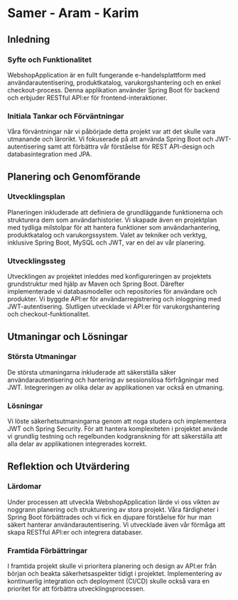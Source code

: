# Samer - Aram - Karim

## Inledning

### Syfte och Funktionalitet

WebshopApplication är en fullt fungerande e-handelsplattform med användarautentisering, 
produktkatalog, varukorgshantering och en enkel checkout-process. Denna applikation använder 
Spring Boot för backend och erbjuder RESTful API:er för frontend-interaktioner.

### Initiala Tankar och Förväntningar

Våra förväntningar när vi påbörjade detta projekt var att det skulle vara utmanande och lärorikt. 
Vi fokuserade på att använda Spring Boot och JWT-autentisering samt att förbättra vår förståelse för REST API-design och 
databasintegration med JPA.

## Planering och Genomförande

### Utvecklingsplan

Planeringen inkluderade att definiera de grundläggande funktionerna och strukturera dem som användarhistorier. 
Vi skapade även en projektplan med tydliga milstolpar för att hantera funktioner som användarhantering, 
produktkatalog och varukorgssystem. Valet av tekniker och verktyg, inklusive Spring Boot, MySQL och JWT, 
var en del av vår planering.

### Utvecklingssteg

Utvecklingen av projektet inleddes med konfigureringen av projektets grundstruktur med hjälp av Maven och Spring Boot. 
Därefter implementerade vi databasmodeller och repositories för användare och produkter. Vi byggde API:er för 
användarregistrering och inloggning med JWT-autentisering. Slutligen utvecklade vi API:er för varukorgshantering och 
checkout-funktionalitet.

## Utmaningar och Lösningar

### Största Utmaningar

De största utmaningarna inkluderade att säkerställa säker användarautentisering och hantering av sessionslösa 
förfrågningar med JWT. Integreringen av olika delar av applikationen var också en utmaning.

### Lösningar

Vi löste säkerhetsutmaningarna genom att noga studera och implementera JWT och Spring Security. 
För att hantera komplexiteten i projektet använde vi grundlig testning och regelbunden kodgranskning för att 
säkerställa att alla delar av applikationen integrerades korrekt.

## Reflektion och Utvärdering

### Lärdomar

Under processen att utveckla WebshopApplication lärde vi oss vikten av noggrann planering och strukturering av 
stora projekt. Våra färdigheter i Spring Boot förbättrades och vi fick en djupare förståelse för hur man säkert 
hanterar användarautentisering. Vi utvecklade även vår förmåga att skapa RESTful API:er och integrera databaser.

### Framtida Förbättringar

I framtida projekt skulle vi prioritera planering och design av API:er från början och beakta säkerhetsaspekter 
tidigt i projektet. Implementering av kontinuerlig integration och deployment (CI/CD) skulle också vara en prioritet 
för att förbättra utvecklingsprocessen.

